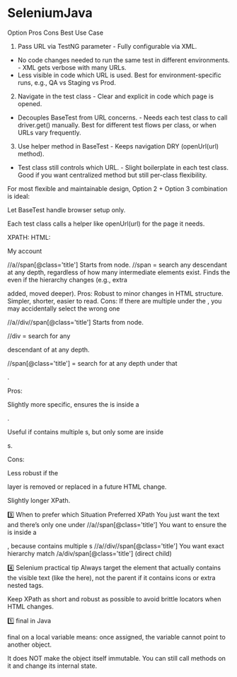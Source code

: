 # SeleniumJava

Option	Pros	Cons	Best Use Case
1. Pass URL via TestNG parameter	- Fully configurable via XML.
- No code changes needed to run the same test in different environments.	- XML gets verbose with many URLs.
- Less visible in code which URL is used.	Best for environment-specific runs, e.g., QA vs Staging vs Prod.
2. Navigate in the test class	- Clear and explicit in code which page is opened.
- Decouples BaseTest from URL concerns.	- Needs each test class to call driver.get() manually.	Best for different test flows per class, or when URLs vary frequently.
3. Use helper method in BaseTest	- Keeps navigation DRY (openUrl(url) method).
- Test class still controls which URL.	- Slight boilerplate in each test class.	Good if you want centralized method but still per-class flexibility.

For most flexible and maintainable design, Option 2 + Option 3 combination is ideal:

Let BaseTest handle browser setup only.

Each test class calls a helper like openUrl(url) for the page it needs.

XPATH: HTML: 
<a>
  <i></i>
  <div class="info">
    <span class="title">My account</span>
  </div>
</a>

//a//span[@class='title']
Starts from <a> node.
//span = search any descendant <span> at any depth, regardless of how many intermediate elements exist.
Finds the <span> even if the hierarchy changes (e.g., extra <div> added, <span> moved deeper).
Pros:
Robust to minor changes in HTML structure.
Simpler, shorter, easier to read.
Cons:
If there are multiple <span class="title"> under the <a>, you may accidentally select the wrong one

//a//div//span[@class='title']
Starts from <a> node.

//div = search for any <div> descendant of <a> at any depth.

//span[@class='title'] = search for <span> at any depth under that <div>.

Pros:

Slightly more specific, ensures the <span> is inside a <div>.

Useful if <a> contains multiple <span>s, but only some are inside <div>s.

Cons:

Less robust if the <div> layer is removed or replaced in a future HTML change.

Slightly longer XPath.

3️⃣ When to prefer which
Situation	Preferred XPath
You just want the <span> text and there’s only one <span class="title"> under <a>	//a//span[@class='title']
You want to ensure the <span> is inside a <div>, because <a> contains multiple <span>s	//a//div//span[@class='title']
You want exact hierarchy match	/a/div/span[@class='title'] (direct child)

4️⃣ Selenium practical tip
Always target the element that actually contains the visible text (like the <span> here), not the parent <a> if it contains icons or extra nested tags.

Keep XPath as short and robust as possible to avoid brittle locators when HTML changes.

1️⃣ final in Java

final on a local variable means: once assigned, the variable cannot point to another object.

It does NOT make the object itself immutable. You can still call methods on it and change its internal state.
